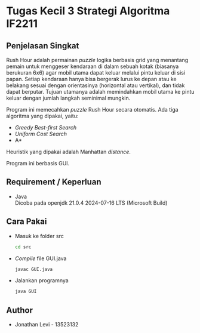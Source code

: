 # Tugas Kecil 3 Strategi Algoritma IF2211

## Penjelasan Singkat

Rush Hour adalah permainan *puzzle* logika berbasis grid yang menantang pemain untuk menggeser kendaraan di dalam sebuah kotak (biasanya berukuran 6x6) agar mobil utama dapat keluar melalui pintu keluar di sisi papan. Setiap kendaraan hanya bisa bergerak lurus ke depan atau ke belakang sesuai dengan orientasinya (horizontal atau vertikal), dan tidak dapat berputar. Tujuan utamanya adalah memindahkan mobil utama ke pintu keluar dengan jumlah langkah seminimal mungkin.

Program ini memecahkan *puzzle* Rush Hour secara otomatis. Ada tiga algoritma yang dipakai, yaitu:

* *Greedy Best-first Search*
* *Uniform Cost Search*
* A*

Heuristik yang dipakai adalah Manhattan *distance*.

Program ini berbasis GUI.

## Requirement / Keperluan

* Java  
  Dicoba pada openjdk 21.0.4 2024-07-16 LTS (Microsoft Build)

## Cara Pakai

* Masuk ke folder src

    ```bash
    cd src
    ```

* *Compile* file GUI.java

    ```bash
    javac GUI.java
    ```

* Jalankan programnya

    ```bash
    java GUI
    ```

## Author

* Jonathan Levi - 13523132
